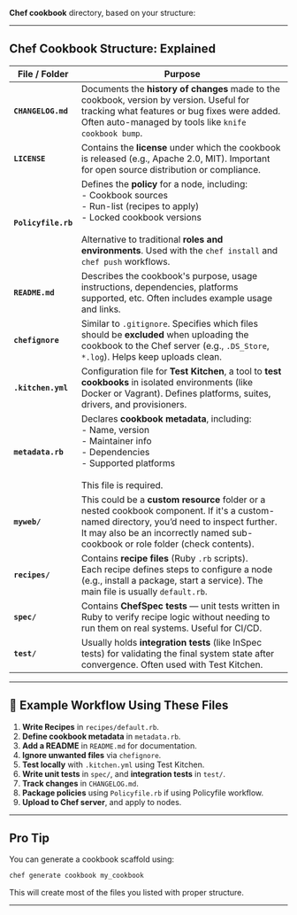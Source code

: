  **Chef cookbook** directory, based on your structure:

---

##  Chef Cookbook Structure: Explained

| File / Folder       | Purpose                                                                                                                                                                                                                                                     |
| ------------------- | ----------------------------------------------------------------------------------------------------------------------------------------------------------------------------------------------------------------------------------------------------------- |
| **`CHANGELOG.md`**  | Documents the **history of changes** made to the cookbook, version by version. Useful for tracking what features or bug fixes were added. Often auto-managed by tools like `knife cookbook bump`.                                                           |
| **`LICENSE`**       | Contains the **license** under which the cookbook is released (e.g., Apache 2.0, MIT). Important for open source distribution or compliance.                                                                                                                |
| **`Policyfile.rb`** | Defines the **policy** for a node, including:<br> - Cookbook sources<br> - Run-list (recipes to apply)<br> - Locked cookbook versions<br><br>Alternative to traditional **roles and environments**. Used with the `chef install` and `chef push` workflows. |
| **`README.md`**     | Describes the cookbook's purpose, usage instructions, dependencies, platforms supported, etc. Often includes example usage and links.                                                                                                                       |
| **`chefignore`**    | Similar to `.gitignore`. Specifies which files should be **excluded** when uploading the cookbook to the Chef server (e.g., `.DS_Store`, `*.log`). Helps keep uploads clean.                                                                                |
| **`.kitchen.yml`**  | Configuration file for **Test Kitchen**, a tool to **test cookbooks** in isolated environments (like Docker or Vagrant). Defines platforms, suites, drivers, and provisioners.                                                                              |
| **`metadata.rb`**   | Declares **cookbook metadata**, including:<br> - Name, version<br> - Maintainer info<br> - Dependencies<br> - Supported platforms<br><br>This file is required.                                                                                             |
| **`myweb/`**        | This could be a **custom resource** folder or a nested cookbook component. If it's a custom-named directory, you’d need to inspect further. It may also be an incorrectly named sub-cookbook or role folder (check contents).                               |
| **`recipes/`**      | Contains **recipe files** (Ruby `.rb` scripts).<br>Each recipe defines steps to configure a node (e.g., install a package, start a service). The main file is usually `default.rb`.                                                                         |
| **`spec/`**         | Contains **ChefSpec tests** — unit tests written in Ruby to verify recipe logic without needing to run them on real systems. Useful for CI/CD.                                                                                                              |
| **`test/`**         | Usually holds **integration tests** (like InSpec tests) for validating the final system state after convergence. Often used with Test Kitchen.                                                                                                              |

---

## 📌 Example Workflow Using These Files

1. **Write Recipes** in `recipes/default.rb`.
2. **Define cookbook metadata** in `metadata.rb`.
3. **Add a README** in `README.md` for documentation.
4. **Ignore unwanted files** via `chefignore`.
5. **Test locally** with `.kitchen.yml` using Test Kitchen.
6. **Write unit tests** in `spec/`, and **integration tests** in `test/`.
7. **Track changes** in `CHANGELOG.md`.
8. **Package policies** using `Policyfile.rb` if using Policyfile workflow.
9. **Upload to Chef server**, and apply to nodes.

---

##  Pro Tip

You can generate a cookbook scaffold using:

```bash
chef generate cookbook my_cookbook
```

This will create most of the files you listed with proper structure.

---
